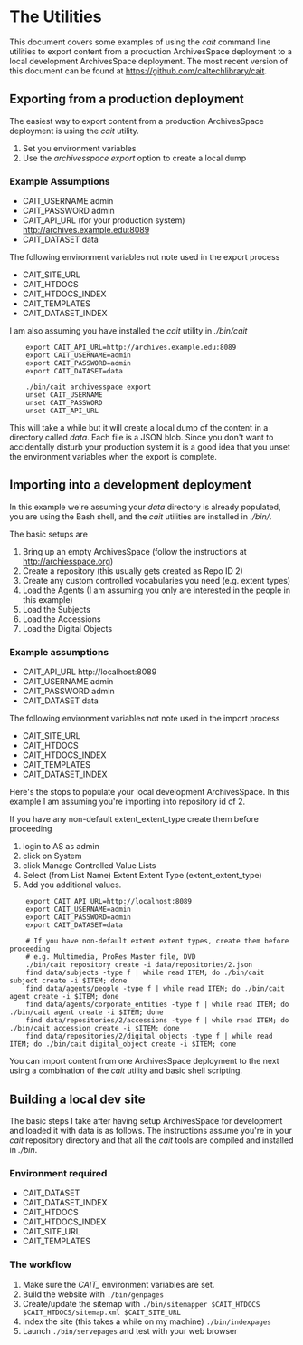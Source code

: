 
# The Utilities

This document covers some examples of using the _cait_ command line utilities to export
content from a production ArchivesSpace deployment to a local development ArchivesSpace deployment.
The most recent version of this document can be found at https://github.com/caltechlibrary/cait.


## Exporting from a production deployment

The easiest way to export content from a production ArchivesSpace deployment is using the _cait_ utility.

1. Set you environment variables
2. Use the *archivesspace export* option to create a local dump

### Example Assumptions

+ CAIT_USERNAME admin
+ CAIT_PASSWORD admin
+ CAIT_API_URL (for your production system) http://archives.example.edu:8089
+ CAIT_DATASET data

The following environment variables not note used in the export process

+ CAIT_SITE_URL
+ CAIT_HTDOCS
+ CAIT_HTDOCS_INDEX
+ CAIT_TEMPLATES
+ CAIT_DATASET_INDEX

I am also assuming you have installed the _cait_ utility in *./bin/cait*

```
    export CAIT_API_URL=http://archives.example.edu:8089
    export CAIT_USERNAME=admin
    export CAIT_PASSWORD=admin
    export CAIT_DATASET=data

    ./bin/cait archivesspace export
    unset CAIT_USERNAME
    unset CAIT_PASSWORD
    unset CAIT_API_URL
```

This will take a while but it will create a local dump of the content in a directory called *data*. Each file is a JSON blob.
Since you don't want to accidentally disturb your production system it is a good idea that you unset the environment variables
when the export is complete.

## Importing into a development deployment

In this example we're assuming your *data* directory is already populated, you are using the Bash shell,
and the _cait_ utilities are installed in *./bin/*.

The basic setups are

1. Bring up an empty ArchivesSpace (follow the instructions at http://archiesspace.org)
2. Create a repository (this usually gets created as Repo ID 2)
3. Create any custom controlled vocabularies you need (e.g. extent types)
4. Load the Agents (I am assuming you only are interested in the people in this example)
5. Load the Subjects
6. Load the Accessions
7. Load the Digital Objects

### Example assumptions

+ CAIT_API_URL http://localhost:8089
+ CAIT_USERNAME admin
+ CAIT_PASSWORD admin
+ CAIT_DATASET data

The following environment variables not note used in the import process

+ CAIT_SITE_URL
+ CAIT_HTDOCS
+ CAIT_HTDOCS_INDEX
+ CAIT_TEMPLATES
+ CAIT_DATASET_INDEX

Here's the stops to populate your local development ArchivesSpace. In this example I am assuming you're importing
into repository id of 2.

If you have any non-default extent_extent_type create them before proceeding

1. login to AS as admin
2. click on System
3. click Manage Controlled Value Lists
4. Select (from List Name) Extent Extent Type (extent_extent_type)
5. Add you additional values.


```
    export CAIT_API_URL=http://localhost:8089
    export CAIT_USERNAME=admin
    export CAIT_PASSWORD=admin
    export CAIT_DATASET=data

    # If you have non-default extent extent types, create them before proceeding
    # e.g. Multimedia, ProRes Master file, DVD
    ./bin/cait repository create -i data/repositories/2.json
    find data/subjects -type f | while read ITEM; do ./bin/cait subject create -i $ITEM; done
    find data/agents/people -type f | while read ITEM; do ./bin/cait agent create -i $ITEM; done
    find data/agents/corporate_entities -type f | while read ITEM; do ./bin/cait agent create -i $ITEM; done
    find data/repositories/2/accessions -type f | while read ITEM; do ./bin/cait accession create -i $ITEM; done
    find data/repositories/2/digital_objects -type f | while read ITEM; do ./bin/cait digital_object create -i $ITEM; done
```



You can import content from one ArchivesSpace deployment to the next using a combination of the _cait_ utility and basic shell scripting.

## Building a local dev site

The basic steps I take after having setup ArchivesSpace for development and loaded it with data is as follows.
The instructions assume you're in your *cait* repository directory and that all the *cait* tools are compiled and
installed in *./bin*.

### Environment required

+ CAIT_DATASET
+ CAIT_DATASET_INDEX
+ CAIT_HTDOCS
+ CAIT_HTDOCS_INDEX
+ CAIT_SITE_URL
+ CAIT_TEMPLATES

### The workflow

1. Make sure the *CAIT_* environment variables are set.
2. Build the website with `./bin/genpages`
3. Create/update the sitemap with `./bin/sitemapper $CAIT_HTDOCS $CAIT_HTDOCS/sitemap.xml $CAIT_SITE_URL`
4. Index the site (this takes a while on my machine) `./bin/indexpages`
5. Launch `./bin/servepages` and test with your web browser
